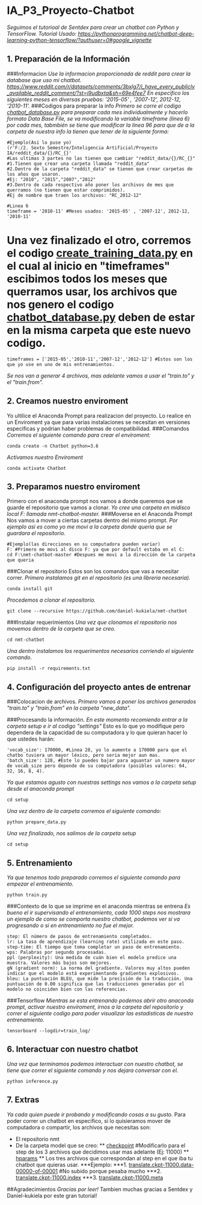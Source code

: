 # IA_P3_Proyecto-Chatbot
_Seguimos el tutorioal de Sentdex para crear un chatbot con Python y TensorFlow._
_Tutorial Usado: https://pythonprogramming.net/chatbot-deep-learning-python-tensorflow/?authuser=0#google_vignette_

## 1. Preparación de la Información
###Informacion
_Use la informacion proporcionada de reddit para crear la database que uso mi chatbot._
_https://www.reddit.com/r/datasets/comments/3bxlg7/i_have_every_publicly_available_reddit_comment/?st=j9udbxta&sh=69e4fee7_
_En especifico los siguientes meses en diversas pruebas: '2015-05' , '2007-12', 2012-12, '2010-11'._
###Codigos para preparar la info
_Primero se corre el codigo [chatbot_database.py](https://github.com/AlejandraRG57/IA_P3_Proyecto-Chatbot/blob/main/chatbot_database.py) para preparar cada mes individualmente y hacerlo formato Data Base File, se va modificando la variable timeframe (linea 6) por cada mes, tabmbién se tiene que modificar la linea 96 para que de a la carpeta de nuestra info la tienen que tener de la siguiente forma:_
```
#Ejemplo(Asi lo puse yo)
(r'F:/2. Sexto Semestre/Inteligencia Artificial/Proyecto IA/reddit_data/{}/RC_{}'
#Las ultimas 3 partes no las tienen que cambiar "reddit_data/{}/RC_{}"
#1.Tienen que crear una carpeta llamada "reddit_data"
#2.Dentro de la carpeta "reddit_data" se tienen que crear carpetas de los años que usaron.
#Ej: "2010", "2015","2007","2012"
#3.Dentro de cada respectivo año poner los archivos de mes que querramos (no tienen que estar comprimidos).
#Ej de nombre que traen los archivos: "RC_2012-12"
```
```
#Linea 6
timeframe = '2010-11' #Meses usados: '2015-05' , '2007-12', 2012-12, '2010-11'
```
# Una vez finalizado el otro, corremos el codigo [create_training_data.py](https://github.com/AlejandraRG57/IA_P3_Proyecto-Chatbot/blob/main/create_training_data.py) en el cual al inicio en "timeframes" escibimos todos los meses que querramos usar, los archivos que nos genero el codigo [chatbot_database.py](https://github.com/AlejandraRG57/IA_P3_Proyecto-Chatbot/blob/main/chatbot_database.py) deben de estar en la misma carpeta que este nuevo codigo.
```
timeframes = ['2015-05','2010-11','2007-12','2012-12'] #Estos son los que yo use en uno de mis entrenamientos.
```
_Se nos van a generar 4 archivos, mas adelante vamos a usar el "train.to" y el "train.from"._
## 2. Creamos nuestro enviroment
Yo ultilice el Anaconda Prompt para realizacion del proyecto. Lo realice en un Enviroment ya que para varias instalaciones se necesitan en versiones especificas y podrian haber problemas de compatibilidad.
###Comandos
_Corremos el siguiente comando para crear el enviroment:_
```
conda create -n Chatbot python=3.6 
```
_Activamos nuestro Enviroment_
```
conda activate Chatbot
```
## 3. Preparamos nuestro enviroment
Primero con el anaconda prompt nos vamos a donde queremos que se guarde el repositorio que vamos a clonar.
_Yo cree una carpeta en midisco local F: llamada nmt-chatbot-master._
###Moverse en el Anaconda Prompt
Nos vamos a mover a ciertas carpetas dentro del mismo prompt.
_Por ejemplo asi es como yo me movi a la carpeta donde queria que se guardara el repositorio._
```
#Ejemplo(las direcciones en su computadora pueden variar)
F: #Primero me movi al disco F: ya que por default estaba en el C:
cd F:\nmt-chatbot-master #Despues me movi a la dirección de la carpeta que queria
```
###Clonar el repositorio
Estos son los comandos que vas a necesitar correr.
_Primero instalamos git en el repositorio (es una libreria necesaria)._
```
conda install git
```
_Procedemos a clonar el repositorio._
```
git clone --recursive https://github.com/daniel-kukiela/nmt-chatbot
```
###Instalar requerimientos
_Una vez que clonamos el repositorio nos movemos dentro de la carpeta que se creo._
```
cd nmt-chatbot
```
_Una dentro instalamos los requerimentos necesarios corriendo el siguiente comando._
```
pip install -r requirements.txt
```

## 4. Configuración del proyecto antes de entrenar
###Colocacion de archivos.
_Primero vamos a poner los archivos generados "train.to" y "train.from" en la carpeta "new_data"._

###Procesando la información.
_En este momento recomiendo entrar a la carpeta setup e ir al codigo "settings"_
Esto es lo que yo modifique pero dependera de la capacidad de su computadora y lo que quieran hacer lo que ustedes harán:
```
'vocab_size': 170000, #Linea 28, yo lo aumente a 170000 para que el chatbo tuviera un mayor léxico, pero seria mejor aun mas.
'batch_size': 128, #Este lo puedes bajar para aguantar un numero mayor de vocab_size pero depende de su computadora (posibles valores: 64, 32, 16, 8, 4).
```
_Ya que estamos agusto con nuestras settings nos vamos a la carpeta setup desde el anaconda prompt_
```
cd setup
```
_Una vez dentro de la carpeta corremos el siguiente comando:_
```
python prepare_data.py
```
_Una vez finalizado, nos salimos de la carpeta setup_
```
cd setup
```
## 5. Entrenamiento
_Ya que tenemos todo preparado corremos el siguiente comando para empezar el entrenamiento._
```
python train.py
```
###Contexto de lo que se imprime en el anaconda mientras se entrena
_Es bueno el ir supervisando el entrenamiento, cada 1000 steps nos mostrara un ejemplo de como se comporta nuestro chatbot, podemos ver si va progresando o si en entrenamiento no fue el mejor._
```
step: El número de pasos de entrenamiento completados.
lr: La tasa de aprendizaje (learning rate) utilizada en este paso.
step-time: El tiempo que toma completar un paso de entrenamiento.
wps: Palabras por segundo procesadas.
ppl (perplexity): Una medida de cuán bien el modelo predice una muestra. Valores más bajos son mejores.
gN (gradient norm): La norma del gradiente. Valores muy altos pueden indicar que el modelo está experimentando gradientes explosivos.
bleu: La puntuación BLEU, que mide la precisión de la traducción. Una puntuación de 0.00 significa que las traducciones generadas por el modelo no coinciden bien con las referencias.
```
###Tensorflow
_Mientras se esta entrenando podemos abrir otro anaconda prompt, activar nuestro enviroment, irnos a la carpeta del repositorio y correr el siguiente codigo para poder visualizar las estadisticas de nuestro entrenamiento._
```
tensorboard --logdir=train_log/
```
## 6. Interactuar con nuestro chatbot
_Una vez que terminamos podemos interactuar con nuestro chatbot, se tiene que correr el siguiente comando y nos dejara conversar con el._
```
python inference.py
```

## 7. Extras
_Ya cada quien puede ir probando y modificando cosas a su gusto._
Para poder correr un chatbot en especifico, si lo quisieramos mover de computadora o compartir, los archivos que necesitas son:
* El repositorio nmt
* De la carpeta model que se creo:
** [checkpoint](https://github.com/AlejandraRG57/IA_P3_Proyecto-Chatbot/blob/main/checkpoint) #Modificarlo para el step de los 3 archivos que decidimos usar mas adelante (Ej: 11000)
** [hparams](https://github.com/AlejandraRG57/IA_P3_Proyecto-Chatbot/blob/main/hparams)
** Los tres archivos que correspondan al step en el que iba tu chatbot que quieras usar.
***Ejemplo:
***1. [translate.ckpt-11000.data-00000-of-00001]()  #No subido porque pesaba mucho
***2. [translate.ckpt-11000.index](https://github.com/AlejandraRG57/IA_P3_Proyecto-Chatbot/blob/main/translate.ckpt-11000.index)
***3. [translate.ckpt-11000.meta](https://github.com/AlejandraRG57/IA_P3_Proyecto-Chatbot/blob/main/translate.ckpt-11000.meta)

##Agradecimientos
_Gracias por leer!_
Tambien muchas gracias a Sentdex y Daniel-kukiela por este gran tutorial!
